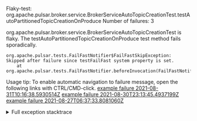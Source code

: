         
Flaky-test: org.apache.pulsar.broker.service.BrokerServiceAutoTopicCreationTest.testAutoPartitionedTopicCreationOnProduce
Number of failures: 3

org.apache.pulsar.broker.service.BrokerServiceAutoTopicCreationTest is flaky. The testAutoPartitionedTopicCreationOnProduce test method fails sporadically.

```
org.apache.pulsar.tests.FailFastNotifier$FailFastSkipException: Skipped after failure since testFailFast system property is set.
	at org.apache.pulsar.tests.FailFastNotifier.beforeInvocation(FailFastNotifier.java:88)

```

Usage tip: To enable automatic navigation to failure message, open the following links with CTRL/CMD-click.
[example failure 2021-08-31T10:16:38.5930514Z](https://github.com/apache/pulsar/runs/3471501156?check_suite_focus=true#step:10:1277)
[example failure 2021-08-30T23:13:45.4937199Z](https://github.com/apache/pulsar/runs/3467152431?check_suite_focus=true#step:9:533)
[example failure 2021-08-27T06:37:33.8081060Z](https://github.com/apache/pulsar/runs/3440411059?check_suite_focus=true#step:9:2455)


<details>
<summary>Full exception stacktrace</summary>
<code><pre>
org.apache.pulsar.tests.FailFastNotifier$FailFastSkipException: Skipped after failure since testFailFast system property is set.
	at org.apache.pulsar.tests.FailFastNotifier.beforeInvocation(FailFastNotifier.java:88)

</pre></code>
</details>


